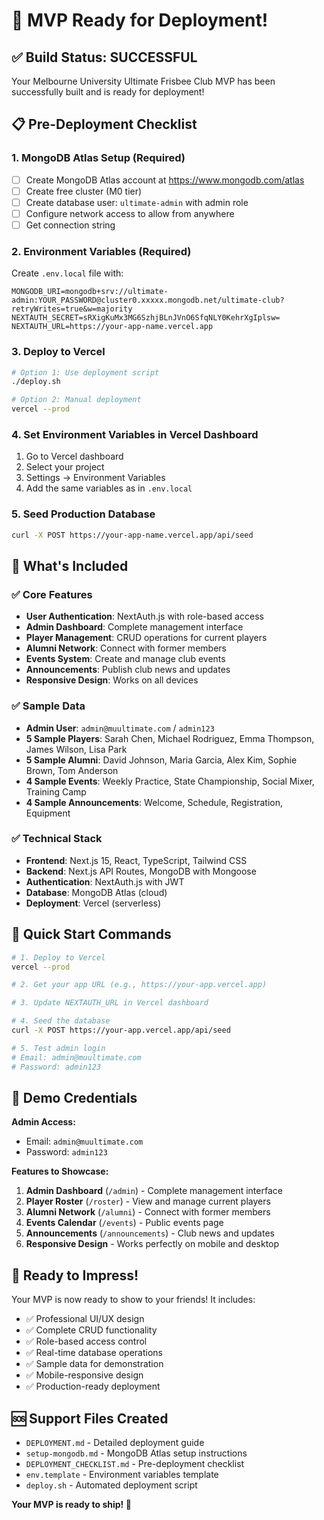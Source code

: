 # 🚀 MVP Ready for Deployment!

## ✅ Build Status: SUCCESSFUL

Your Melbourne University Ultimate Frisbee Club MVP has been successfully built and is ready for deployment!

## 📋 Pre-Deployment Checklist

### 1. MongoDB Atlas Setup (Required)

- [ ] Create MongoDB Atlas account at https://www.mongodb.com/atlas
- [ ] Create free cluster (M0 tier)
- [ ] Create database user: `ultimate-admin` with admin role
- [ ] Configure network access to allow from anywhere
- [ ] Get connection string

### 2. Environment Variables (Required)

Create `.env.local` file with:

```env
MONGODB_URI=mongodb+srv://ultimate-admin:YOUR_PASSWORD@cluster0.xxxxx.mongodb.net/ultimate-club?retryWrites=true&w=majority
NEXTAUTH_SECRET=sRXigKuMx3MG6SzhjBLnJVnO6SfqNLY0KehrXgIplsw=
NEXTAUTH_URL=https://your-app-name.vercel.app
```

### 3. Deploy to Vercel

```bash
# Option 1: Use deployment script
./deploy.sh

# Option 2: Manual deployment
vercel --prod
```

### 4. Set Environment Variables in Vercel Dashboard

1. Go to Vercel dashboard
2. Select your project
3. Settings → Environment Variables
4. Add the same variables as in `.env.local`

### 5. Seed Production Database

```bash
curl -X POST https://your-app-name.vercel.app/api/seed
```

## 🎉 What's Included

### ✅ Core Features

- **User Authentication**: NextAuth.js with role-based access
- **Admin Dashboard**: Complete management interface
- **Player Management**: CRUD operations for current players
- **Alumni Network**: Connect with former members
- **Events System**: Create and manage club events
- **Announcements**: Publish club news and updates
- **Responsive Design**: Works on all devices

### ✅ Sample Data

- **Admin User**: `admin@muultimate.com` / `admin123`
- **5 Sample Players**: Sarah Chen, Michael Rodriguez, Emma Thompson, James Wilson, Lisa Park
- **5 Sample Alumni**: David Johnson, Maria Garcia, Alex Kim, Sophie Brown, Tom Anderson
- **4 Sample Events**: Weekly Practice, State Championship, Social Mixer, Training Camp
- **4 Sample Announcements**: Welcome, Schedule, Registration, Equipment

### ✅ Technical Stack

- **Frontend**: Next.js 15, React, TypeScript, Tailwind CSS
- **Backend**: Next.js API Routes, MongoDB with Mongoose
- **Authentication**: NextAuth.js with JWT
- **Database**: MongoDB Atlas (cloud)
- **Deployment**: Vercel (serverless)

## 🔧 Quick Start Commands

```bash
# 1. Deploy to Vercel
vercel --prod

# 2. Get your app URL (e.g., https://your-app.vercel.app)

# 3. Update NEXTAUTH_URL in Vercel dashboard

# 4. Seed the database
curl -X POST https://your-app.vercel.app/api/seed

# 5. Test admin login
# Email: admin@muultimate.com
# Password: admin123
```

## 📱 Demo Credentials

**Admin Access:**

- Email: `admin@muultimate.com`
- Password: `admin123`

**Features to Showcase:**

1. **Admin Dashboard** (`/admin`) - Complete management interface
2. **Player Roster** (`/roster`) - View and manage current players
3. **Alumni Network** (`/alumni`) - Connect with former members
4. **Events Calendar** (`/events`) - Public events page
5. **Announcements** (`/announcements`) - Club news and updates
6. **Responsive Design** - Works perfectly on mobile and desktop

## 🎯 Ready to Impress!

Your MVP is now ready to show to your friends! It includes:

- ✅ Professional UI/UX design
- ✅ Complete CRUD functionality
- ✅ Role-based access control
- ✅ Real-time database operations
- ✅ Sample data for demonstration
- ✅ Mobile-responsive design
- ✅ Production-ready deployment

## 🆘 Support Files Created

- `DEPLOYMENT.md` - Detailed deployment guide
- `setup-mongodb.md` - MongoDB Atlas setup instructions
- `DEPLOYMENT_CHECKLIST.md` - Pre-deployment checklist
- `env.template` - Environment variables template
- `deploy.sh` - Automated deployment script

**Your MVP is ready to ship! 🚀**
